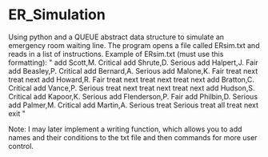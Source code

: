 # ER_Simulation
Using python and a QUEUE abstract data structure to simulate an emergency room waiting line.
The program opens a file called ERsim.txt and reads in a list of instructions.
Example of ERsim.txt (must use this formatting):
  "
    add Scott,M. Critical
    add Shrute,D. Serious
    add Halpert,J. Fair
    add Beasley,P. Critical
    add Bernard,A. Serious
    add Malone,K. Fair
    treat next
    treat next
    add Howard,R. Fair
    treat next
    treat next
    treat next
    add Bratton,C. Critical
    add Vance,P. Serious
    treat next
    treat next
    treat next
    add Hudson,S. Critical
    add Kapoor,K. Serious
    add Flenderson,P. Fair
    add Philbin,D. Serious
    add Palmer,M. Critical
    add Martin,A. Serious
    treat Serious
    treat all
    treat next
    exit
  "
  
  Note: I may later implement a writing function, which allows you to add names and their conditions to the txt file and then commands for         more user control.
  
